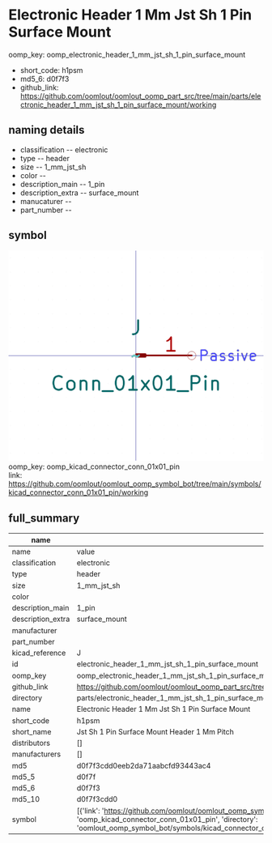 # Electronic Header 1 Mm Jst Sh 1 Pin Surface Mount
oomp_key: oomp_electronic_header_1_mm_jst_sh_1_pin_surface_mount 

  
* short_code: h1psm
* md5_6: d0f7f3  
* github_link: https://github.com/oomlout/oomlout_oomp_part_src/tree/main/parts/electronic_header_1_mm_jst_sh_1_pin_surface_mount/working  
## naming details
* classification -- electronic
* type -- header
* size -- 1_mm_jst_sh
* color -- 
* description_main -- 1_pin
* description_extra -- surface_mount
* manucaturer -- 
* part_number -- 



## symbol

![](symbol/0/working/working_600.png)  
oomp_key: oomp_kicad_connector_conn_01x01_pin  
link: https://github.com/oomlout/oomlout_oomp_symbol_bot/tree/main/symbols/kicad_connector_conn_01x01_pin/working  


## full_summary
| name | value | 
| --- | --- | 
| name | value | 
| classification | electronic | 
| type | header | 
| size | 1_mm_jst_sh | 
| color |  | 
| description_main | 1_pin | 
| description_extra | surface_mount | 
| manufacturer |  | 
| part_number |  | 
| kicad_reference | J | 
| id | electronic_header_1_mm_jst_sh_1_pin_surface_mount | 
| oomp_key | oomp_electronic_header_1_mm_jst_sh_1_pin_surface_mount | 
| github_link | https://github.com/oomlout/oomlout_oomp_part_src/tree/main/parts/electronic_header_1_mm_jst_sh_1_pin_surface_mount/working | 
| directory | parts/electronic_header_1_mm_jst_sh_1_pin_surface_mount | 
| name | Electronic Header 1 Mm Jst Sh 1 Pin Surface Mount | 
| short_code | h1psm | 
| short_name | Jst Sh 1 Pin Surface Mount Header 1 Mm Pitch | 
| distributors | [] | 
| manufacturers | [] | 
| md5 | d0f7f3cdd0eeb2da71aabcfd93443ac4 | 
| md5_5 | d0f7f | 
| md5_6 | d0f7f3 | 
| md5_10 | d0f7f3cdd0 | 
| symbol | [{'link': 'https://github.com/oomlout/oomlout_oomp_symbol_bot/tree/main/symbols/kicad_connector_conn_01x01_pin', 'oomp_key': 'oomp_kicad_connector_conn_01x01_pin', 'directory': 'oomlout_oomp_symbol_bot/symbols/kicad_connector_conn_01x01_pin//working/working.kicad_sym'}] | 
